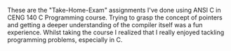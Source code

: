 These are the "Take-Home-Exam" assignments I've done using ANSI C in CENG 140 C Programming course. 
Trying to grasp the concept of pointers and getting a deeper understanding of the compiler itself was a fun experience.
Whilst taking the course I realized that I really enjoyed tackling programming problems, especially in C.

